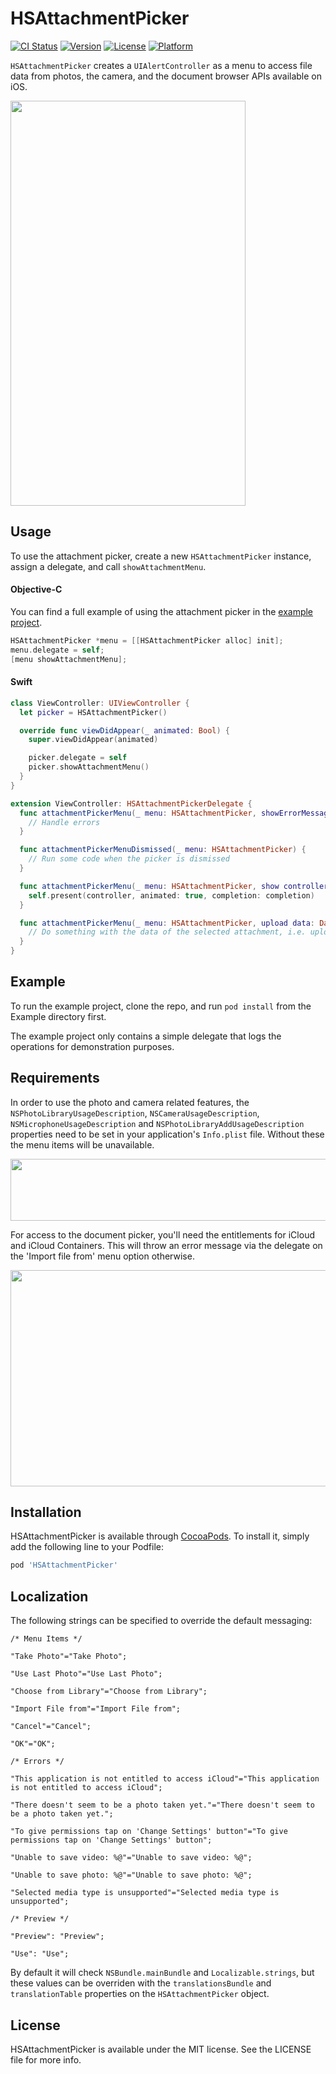 # HSAttachmentPicker

[![CI Status](http://img.shields.io/travis/helpscout/HSAttachmentPicker.svg?style=flat)](https://travis-ci.org/helpscout/HSAttachmentPicker)
[![Version](https://img.shields.io/cocoapods/v/AttachmentPicker.svg?style=flat)](http://cocoapods.org/pods/AttachmentPicker)
[![License](https://img.shields.io/cocoapods/l/AttachmentPicker.svg?style=flat)](http://cocoapods.org/pods/AttachmentPicker)
[![Platform](https://img.shields.io/cocoapods/p/AttachmentPicker.svg?style=flat)](http://cocoapods.org/pods/AttachmentPicker)

`HSAttachmentPicker` creates a `UIAlertController` as a menu to access file data from photos, the camera, and the document browser APIs available on iOS.

<img src="https://github.com/helpscout/HSAttachmentPicker/raw/master/picker_preview.png" width="376" height="648">

## Usage

To use the attachment picker, create a new `HSAttachmentPicker` instance, assign a delegate, and call `showAttachmentMenu`.

#### Objective-C

You can find a full example of using the attachment picker in the [example project](Example).

```objective-c
HSAttachmentPicker *menu = [[HSAttachmentPicker alloc] init];
menu.delegate = self;
[menu showAttachmentMenu];
```

#### Swift

```swift
class ViewController: UIViewController {
  let picker = HSAttachmentPicker()

  override func viewDidAppear(_ animated: Bool) {
    super.viewDidAppear(animated)

    picker.delegate = self
    picker.showAttachmentMenu()
  }
}

extension ViewController: HSAttachmentPickerDelegate {
  func attachmentPickerMenu(_ menu: HSAttachmentPicker, showErrorMessage errorMessage: String) {
    // Handle errors
  }

  func attachmentPickerMenuDismissed(_ menu: HSAttachmentPicker) {
    // Run some code when the picker is dismissed
  }

  func attachmentPickerMenu(_ menu: HSAttachmentPicker, show controller: UIViewController, completion: (() -> Void)? = nil) {
    self.present(controller, animated: true, completion: completion)
  }

  func attachmentPickerMenu(_ menu: HSAttachmentPicker, upload data: Data, filename: String, image: UIImage?) {
    // Do something with the data of the selected attachment, i.e. upload it to a web service
  }
}
```

## Example

To run the example project, clone the repo, and run `pod install` from the Example directory first.

The example project only contains a simple delegate that logs the operations for demonstration purposes.

## Requirements

In order to use the photo and camera related features, the `NSPhotoLibraryUsageDescription`, `NSCameraUsageDescription`, `NSMicrophoneUsageDescription` and `NSPhotoLibraryAddUsageDescription` properties need to be set in your application's `Info.plist` file. Without these the menu items will be unavailable.

<img src="https://github.com/helpscout/HSAttachmentPicker/raw/master/picker_photos_permissions.png" width="787" height="99">

For access to the document picker, you'll need the entitlements for iCloud and iCloud Containers. This will throw an error message via the delegate on the 'Import file from' menu option otherwise.

<img src="https://github.com/helpscout/HSAttachmentPicker/raw/master/picker_icloud_permissions.png" width="856" height="346">

## Installation

HSAttachmentPicker is available through [CocoaPods](http://cocoapods.org). To install
it, simply add the following line to your Podfile:

```ruby
pod 'HSAttachmentPicker'
```

## Localization

The following strings can be specified to override the default messaging:

```
/* Menu Items */

"Take Photo"="Take Photo";

"Use Last Photo"="Use Last Photo";

"Choose from Library"="Choose from Library";

"Import File from"="Import File from";

"Cancel"="Cancel";

"OK"="OK";

/* Errors */

"This application is not entitled to access iCloud"="This application is not entitled to access iCloud";

"There doesn't seem to be a photo taken yet."="There doesn't seem to be a photo taken yet.";

"To give permissions tap on 'Change Settings' button"="To give permissions tap on 'Change Settings' button";

"Unable to save video: %@"="Unable to save video: %@";

"Unable to save photo: %@"="Unable to save photo: %@";

"Selected media type is unsupported"="Selected media type is unsupported";

/* Preview */

"Preview": "Preview";

"Use": "Use";
```

By default it will check `NSBundle.mainBundle` and `Localizable.strings`, but these values can be overriden with the `translationsBundle` and `translationTable` properties on the `HSAttachmentPicker` object.

## License

HSAttachmentPicker is available under the MIT license. See the LICENSE file for more info.
